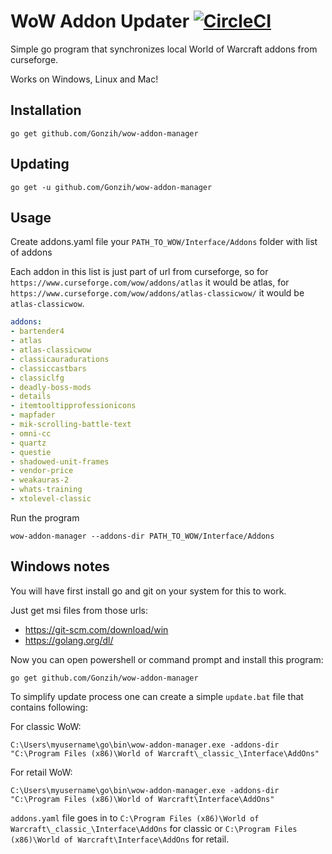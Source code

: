 # WoW Addon Updater [![CircleCI](https://circleci.com/gh/Gonzih/wow-addon-manager.svg?style=svg)](https://circleci.com/gh/Gonzih/wow-addon-manager)

Simple go program that synchronizes local World of Warcraft addons from curseforge.

Works on Windows, Linux and Mac!

## Installation

```
go get github.com/Gonzih/wow-addon-manager
```

## Updating

```
go get -u github.com/Gonzih/wow-addon-manager
```

## Usage

Create addons.yaml file your `PATH_TO_WOW/Interface/Addons` folder with list of addons


Each addon in this list is just part of url from curseforge,
so for `https://www.curseforge.com/wow/addons/atlas` it would be atlas, for `https://www.curseforge.com/wow/addons/atlas-classicwow/` it would be `atlas-classicwow`.

```addons.yaml
addons:
- bartender4
- atlas
- atlas-classicwow
- classicauradurations
- classiccastbars
- classiclfg
- deadly-boss-mods
- details
- itemtooltipprofessionicons
- mapfader
- mik-scrolling-battle-text
- omni-cc
- quartz
- questie
- shadowed-unit-frames
- vendor-price
- weakauras-2
- whats-training
- xtolevel-classic
```


Run the program

```
wow-addon-manager --addons-dir PATH_TO_WOW/Interface/Addons
```

## Windows notes

You will have first install go and git on your system for this to work.

Just get msi files from those urls:
* https://git-scm.com/download/win
* https://golang.org/dl/

Now you can open powershell or command prompt and install this program:
```
go get github.com/Gonzih/wow-addon-manager
```

To simplify update process one can create a simple `update.bat` file that contains following:

For classic WoW:
```
C:\Users\myusername\go\bin\wow-addon-manager.exe -addons-dir "C:\Program Files (x86)\World of Warcraft\_classic_\Interface\AddOns"
```

For retail WoW:
```
C:\Users\myusername\go\bin\wow-addon-manager.exe -addons-dir "C:\Program Files (x86)\World of Warcraft\Interface\AddOns"
```

`addons.yaml` file goes in to `C:\Program Files (x86)\World of Warcraft\_classic_\Interface\AddOns` for classic or `C:\Program Files (x86)\World of Warcraft\Interface\AddOns` for retail.
